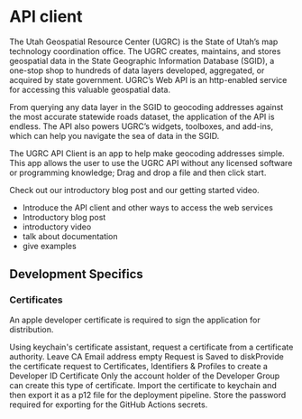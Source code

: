 # API client

The Utah Geospatial Resource Center (UGRC) is the State of Utah’s map technology coordination office. The UGRC creates, maintains, and stores geospatial data in the State Geographic Information Database (SGID), a one-stop shop to hundreds of data layers developed, aggregated, or acquired by state government. UGRC’s Web API is an http-enabled service for accessing this valuable geospatial data.

From querying any data layer in the SGID to geocoding addresses against the most accurate statewide roads dataset, the application of the API is endless. The API also powers UGRC’s widgets, toolboxes, and add-ins, which can help you navigate the sea of data in the SGID.

The UGRC API Client is an app to help make geocoding addresses simple. This app allows the user to use the UGRC API without any licensed software or programming knowledge; Drag and drop a file and then click start.

Check out our introductory blog post and our getting started video.

- Introduce the API client and other ways to access the web services
- Introductory blog post
- introductory video
- talk about documentation
- give examples

## Development Specifics

### Certificates


An apple developer certificate is required to sign the application for distribution.

Using keychain's certificate assistant, request a certificate from a certificate authority.
Leave CA Email address empty
Request is Saved to diskProvide the certificate request to Certificates, Identifiers & Profiles to create a Developer ID Certificate
Only the account holder of the Developer Group can create this type of certificate.
Import the certificate to keychain and then export it as a p12 file for the deployment pipeline.
Store the password required for exporting for the GitHub Actions secrets.
